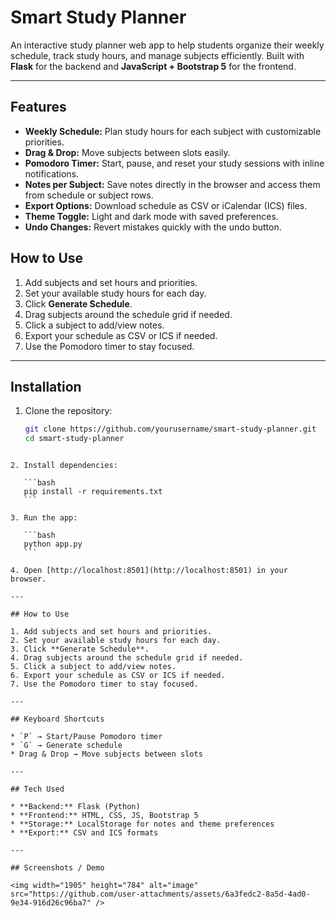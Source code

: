 
# Smart Study Planner

An interactive study planner web app to help students organize their weekly schedule, track study hours, and manage subjects efficiently. Built with **Flask** for the backend and **JavaScript + Bootstrap 5** for the frontend.

---

## Features

- **Weekly Schedule:** Plan study hours for each subject with customizable priorities.
- **Drag & Drop:** Move subjects between slots easily.
- **Pomodoro Timer:** Start, pause, and reset your study sessions with inline notifications.
- **Notes per Subject:** Save notes directly in the browser and access them from schedule or subject rows.
- **Export Options:** Download schedule as CSV or iCalendar (ICS) files.
- **Theme Toggle:** Light and dark mode with saved preferences.
- **Undo Changes:** Revert mistakes quickly with the undo button.


## How to Use

1. Add subjects and set hours and priorities.
2. Set your available study hours for each day.
3. Click **Generate Schedule**.
4. Drag subjects around the schedule grid if needed.
5. Click a subject to add/view notes.
6. Export your schedule as CSV or ICS if needed.
7. Use the Pomodoro timer to stay focused.

---

## Installation

1. Clone the repository:
   ```bash
   git clone https://github.com/yourusername/smart-study-planner.git
   cd smart-study-planner
````

2. Install dependencies:

   ```bash
   pip install -r requirements.txt
   ```

3. Run the app:

   ```bash
   python app.py
   ```

4. Open [http://localhost:8501](http://localhost:8501) in your browser.

---

## How to Use

1. Add subjects and set hours and priorities.
2. Set your available study hours for each day.
3. Click **Generate Schedule**.
4. Drag subjects around the schedule grid if needed.
5. Click a subject to add/view notes.
6. Export your schedule as CSV or ICS if needed.
7. Use the Pomodoro timer to stay focused.

---

## Keyboard Shortcuts

* `P` → Start/Pause Pomodoro timer
* `G` → Generate schedule
* Drag & Drop → Move subjects between slots

---

## Tech Used

* **Backend:** Flask (Python)
* **Frontend:** HTML, CSS, JS, Bootstrap 5
* **Storage:** LocalStorage for notes and theme preferences
* **Export:** CSV and ICS formats

---

## Screenshots / Demo

<img width="1905" height="784" alt="image" src="https://github.com/user-attachments/assets/6a3fedc2-8a5d-4ad0-9e34-916d26c96ba7" />

